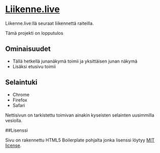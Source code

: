 # [Liikenne.live](https://liikenne.live/?utm_source=github)

Liikenne.live:llä seuraat liikennettä raiteilla.

Tämä projekti on lopputulos


## Ominaisuudet

* Tällä hetkellä junanäkymä toimii ja yksittäisen junan näkymä
* Lisäksi etusivu toimii


## Selaintuki

* Chrome
* Firefox
* Safari

Nettisivun on tarkistettu toimivan ainakin kyseisten selainten uusimmilla vesiolla.

##Lisenssi

Sivu on rakennettu HTML5 Boilerplate pohjalta jonka lisenssi löytyy [MIT license](LICENSE.txt).
